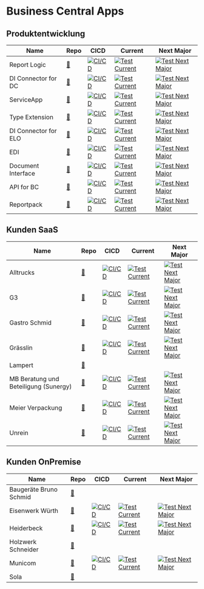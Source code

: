 # Business Central Apps
## Produktentwicklung
|Name|Repo|CICD|Current|Next Major|
|-------|-------|-------|-------|-------|
|Report Logic|[🔗](https://github.com/abilitygmbh/36487-ABILITY-GMBH-ERP-ABILITY.ReportLogic-ISV.git)|[![ CI/CD](https://github.com/abilitygmbh/36487-ABILITY-GMBH-ERP-ABILITY.ReportLogic-ISV/actions/workflows/CICD.yaml/badge.svg)](https://github.com/abilitygmbh/36487-ABILITY-GMBH-ERP-ABILITY.ReportLogic-ISV/actions/workflows/CICD.yaml)|[![ Test Current](https://github.com/abilitygmbh/36487-ABILITY-GMBH-ERP-ABILITY.ReportLogic-ISV/actions/workflows/Current.yaml/badge.svg)](https://github.com/abilitygmbh/36487-ABILITY-GMBH-ERP-ABILITY.ReportLogic-ISV/actions/workflows/Current.yaml)|[![ Test Next Major](https://github.com/abilitygmbh/36487-ABILITY-GMBH-ERP-ABILITY.ReportLogic-ISV/actions/workflows/NextMajor.yaml/badge.svg)](https://github.com/abilitygmbh/36487-ABILITY-GMBH-ERP-ABILITY.ReportLogic-ISV/actions/workflows/NextMajor.yaml)|
|DI Connector for DC|[🔗](https://github.com/abilitygmbh/36487-ABILITY-GMBH-ERP-BC-ISV-DI-Connector-for-Document-Capture.git)|[![ CI/CD](https://github.com/abilitygmbh/36487-ABILITY-GMBH-ERP-BC-ISV-DI-Connector-for-Document-Capture/actions/workflows/CICD.yaml/badge.svg)](https://github.com/abilitygmbh/36487-ABILITY-GMBH-ERP-BC-ISV-DI-Connector-for-Document-Capture/actions/workflows/CICD.yaml)|[![ Test Current](https://github.com/abilitygmbh/36487-ABILITY-GMBH-ERP-BC-ISV-DI-Connector-for-Document-Capture/actions/workflows/Current.yaml/badge.svg)](https://github.com/abilitygmbh/36487-ABILITY-GMBH-ERP-BC-ISV-DI-Connector-for-Document-Capture/actions/workflows/Current.yaml)|[![ Test Next Major](https://github.com/abilitygmbh/36487-ABILITY-GMBH-ERP-BC-ISV-DI-Connector-for-Document-Capture/actions/workflows/NextMajor.yaml/badge.svg)](https://github.com/abilitygmbh/36487-ABILITY-GMBH-ERP-BC-ISV-DI-Connector-for-Document-Capture/actions/workflows/NextMajor.yaml)|
|ServiceApp|[🔗](https://github.com/abilitygmbh/36487-ABILITY-GMBH-ERP-ISV-Ability-ServiceApp.git)|[![ CI/CD](https://github.com/abilitygmbh/36487-ABILITY-GMBH-ERP-ISV-Ability-ServiceApp/actions/workflows/CICD.yaml/badge.svg)](https://github.com/abilitygmbh/36487-ABILITY-GMBH-ERP-ISV-Ability-ServiceApp/actions/workflows/CICD.yaml)|[![ Test Current](https://github.com/abilitygmbh/36487-ABILITY-GMBH-ERP-ISV-Ability-ServiceApp/actions/workflows/Current.yaml/badge.svg)](https://github.com/abilitygmbh/36487-ABILITY-GMBH-ERP-ISV-Ability-ServiceApp/actions/workflows/Current.yaml)|[![ Test Next Major](https://github.com/abilitygmbh/36487-ABILITY-GMBH-ERP-ISV-Ability-ServiceApp/actions/workflows/NextMajor.yaml/badge.svg)](https://github.com/abilitygmbh/36487-ABILITY-GMBH-ERP-ISV-Ability-ServiceApp/actions/workflows/NextMajor.yaml)|
|Type Extension|[🔗](https://github.com/abilitygmbh/36487-ABILITY-GMBH-ERP-BC-ISV-TYPE-EXTENSION.git)|[![ CI/CD](https://github.com/abilitygmbh/36487-ABILITY-GMBH-ERP-BC-ISV-TYPE-EXTENSION/actions/workflows/CICD.yaml/badge.svg)](https://github.com/abilitygmbh/36487-ABILITY-GMBH-ERP-BC-ISV-TYPE-EXTENSION/actions/workflows/CICD.yaml)|[![ Test Current](https://github.com/abilitygmbh/36487-ABILITY-GMBH-ERP-BC-ISV-TYPE-EXTENSION/actions/workflows/Current.yaml/badge.svg)](https://github.com/abilitygmbh/36487-ABILITY-GMBH-ERP-BC-ISV-TYPE-EXTENSION/actions/workflows/Current.yaml)|[![ Test Next Major](https://github.com/abilitygmbh/36487-ABILITY-GMBH-ERP-BC-ISV-TYPE-EXTENSION/actions/workflows/NextMajor.yaml/badge.svg)](https://github.com/abilitygmbh/36487-ABILITY-GMBH-ERP-BC-ISV-TYPE-EXTENSION/actions/workflows/NextMajor.yaml)|
|DI Connector for ELO|[🔗](https://github.com/abilitygmbh/36487-ABILITY-GMBH-ERP-BC-ISV-DI-Connector-for-ELO.git)|[![ CI/CD](https://github.com/abilitygmbh/36487-ABILITY-GMBH-ERP-BC-ISV-DI-Connector-for-ELO/actions/workflows/CICD.yaml/badge.svg)](https://github.com/abilitygmbh/36487-ABILITY-GMBH-ERP-BC-ISV-DI-Connector-for-ELO/actions/workflows/CICD.yaml)|[![ Test Current](https://github.com/abilitygmbh/36487-ABILITY-GMBH-ERP-BC-ISV-DI-Connector-for-ELO/actions/workflows/Current.yaml/badge.svg)](https://github.com/abilitygmbh/36487-ABILITY-GMBH-ERP-BC-ISV-DI-Connector-for-ELO/actions/workflows/Current.yaml)|[![ Test Next Major](https://github.com/abilitygmbh/36487-ABILITY-GMBH-ERP-BC-ISV-DI-Connector-for-ELO/actions/workflows/NextMajor.yaml/badge.svg)](https://github.com/abilitygmbh/36487-ABILITY-GMBH-ERP-BC-ISV-DI-Connector-for-ELO/actions/workflows/NextMajor.yaml)|
|EDI|[🔗](https://github.com/abilitygmbh/36487-ABILITY-GMBH-ERP-ABILITY.EDI-ISV.git)|[![ CI/CD](https://github.com/abilitygmbh/36487-ABILITY-GMBH-ERP-ABILITY.EDI-ISV/actions/workflows/CICD.yaml/badge.svg)](https://github.com/abilitygmbh/36487-ABILITY-GMBH-ERP-ABILITY.EDI-ISV/actions/workflows/CICD.yaml)|[![ Test Current](https://github.com/abilitygmbh/36487-ABILITY-GMBH-ERP-ABILITY.EDI-ISV/actions/workflows/Current.yaml/badge.svg)](https://github.com/abilitygmbh/36487-ABILITY-GMBH-ERP-ABILITY.EDI-ISV/actions/workflows/Current.yaml)|[![ Test Next Major](https://github.com/abilitygmbh/36487-ABILITY-GMBH-ERP-ABILITY.EDI-ISV/actions/workflows/NextMajor.yaml/badge.svg)](https://github.com/abilitygmbh/36487-ABILITY-GMBH-ERP-ABILITY.EDI-ISV/actions/workflows/NextMajor.yaml)|
|Document Interface|[🔗](https://github.com/abilitygmbh/36487-ABILITY-GMBH-ERP-ISV-Ability-Document-Interface.git)|[![ CI/CD](https://github.com/abilitygmbh/36487-ABILITY-GMBH-ERP-ISV-Ability-Document-Interface/actions/workflows/CICD.yaml/badge.svg)](https://github.com/abilitygmbh/36487-ABILITY-GMBH-ERP-ISV-Ability-Document-Interface/actions/workflows/CICD.yaml)|[![ Test Current](https://github.com/abilitygmbh/36487-ABILITY-GMBH-ERP-ISV-Ability-Document-Interface/actions/workflows/Current.yaml/badge.svg)](https://github.com/abilitygmbh/36487-ABILITY-GMBH-ERP-ISV-Ability-Document-Interface/actions/workflows/Current.yaml)|[![ Test Next Major](https://github.com/abilitygmbh/36487-ABILITY-GMBH-ERP-ISV-Ability-Document-Interface/actions/workflows/NextMajor.yaml/badge.svg)](https://github.com/abilitygmbh/36487-ABILITY-GMBH-ERP-ISV-Ability-Document-Interface/actions/workflows/NextMajor.yaml)|
|API for BC|[🔗](https://github.com/abilitygmbh/36487-ABILITY-GMBH-ERP-ABILITY.API-for-BC-ISV.git)|[![ CI/CD](https://github.com/abilitygmbh/36487-ABILITY-GMBH-ERP-ABILITY.API-for-BC-ISV/actions/workflows/CICD.yaml/badge.svg)](https://github.com/abilitygmbh/36487-ABILITY-GMBH-ERP-ABILITY.API-for-BC-ISV/actions/workflows/CICD.yaml)|[![ Test Current](https://github.com/abilitygmbh/36487-ABILITY-GMBH-ERP-ABILITY.API-for-BC-ISV/actions/workflows/Current.yaml/badge.svg)](https://github.com/abilitygmbh/36487-ABILITY-GMBH-ERP-ABILITY.API-for-BC-ISV/actions/workflows/Current.yaml)|[![ Test Next Major](https://github.com/abilitygmbh/36487-ABILITY-GMBH-ERP-ABILITY.API-for-BC-ISV/actions/workflows/NextMajor.yaml/badge.svg)](https://github.com/abilitygmbh/36487-ABILITY-GMBH-ERP-ABILITY.API-for-BC-ISV/actions/workflows/NextMajor.yaml)|
|Reportpack|[🔗](https://github.com/abilitygmbh/36487-ABILITY-GMBH-ERP-ABILITY.Reportpack-ISV.git)|[![ CI/CD](https://github.com/abilitygmbh/36487-ABILITY-GMBH-ERP-ABILITY.Reportpack-ISV/actions/workflows/CICD.yaml/badge.svg)](https://github.com/abilitygmbh/36487-ABILITY-GMBH-ERP-ABILITY.Reportpack-ISV/actions/workflows/CICD.yaml)|[![ Test Current](https://github.com/abilitygmbh/36487-ABILITY-GMBH-ERP-ABILITY.Reportpack-ISV/actions/workflows/Current.yaml/badge.svg)](https://github.com/abilitygmbh/36487-ABILITY-GMBH-ERP-ABILITY.Reportpack-ISV/actions/workflows/Current.yaml)|[![ Test Next Major](https://github.com/abilitygmbh/36487-ABILITY-GMBH-ERP-ABILITY.Reportpack-ISV/actions/workflows/NextMajor.yaml/badge.svg)](https://github.com/abilitygmbh/36487-ABILITY-GMBH-ERP-ABILITY.Reportpack-ISV/actions/workflows/NextMajor.yaml)|
## Kunden SaaS
|Name|Repo|CICD|Current|Next Major|
|-------|-------|-------|-------|-------|
|Alltrucks|[🔗](https://github.com/abilitygmbh/50925-ALLTRUCKS-ERP-BC.git)|[![ CI/CD](https://github.com/abilitygmbh/50925-ALLTRUCKS-ERP-BC/actions/workflows/CICD.yaml/badge.svg)](https://github.com/abilitygmbh/50925-ALLTRUCKS-ERP-BC/actions/workflows/CICD.yaml)|[![ Test Current](https://github.com/abilitygmbh/50925-ALLTRUCKS-ERP-BC/actions/workflows/Current.yaml/badge.svg)](https://github.com/abilitygmbh/50925-ALLTRUCKS-ERP-BC/actions/workflows/Current.yaml)|[![ Test Next Major](https://github.com/abilitygmbh/50925-ALLTRUCKS-ERP-BC/actions/workflows/NextMajor.yaml/badge.svg)](https://github.com/abilitygmbh/50925-ALLTRUCKS-ERP-BC/actions/workflows/NextMajor.yaml)|
|G3|[🔗](https://github.com/abilitygmbh/50578-G3-ERP-BC.git)|[![ CI/CD](https://github.com/abilitygmbh/50578-G3-ERP-BC/actions/workflows/CICD.yaml/badge.svg)](https://github.com/abilitygmbh/50578-G3-ERP-BC/actions/workflows/CICD.yaml)|[![ Test Current](https://github.com/abilitygmbh/50578-G3-ERP-BC/actions/workflows/Current.yaml/badge.svg)](https://github.com/abilitygmbh/50578-G3-ERP-BC/actions/workflows/Current.yaml)|[![ Test Next Major](https://github.com/abilitygmbh/50578-G3-ERP-BC/actions/workflows/NextMajor.yaml/badge.svg)](https://github.com/abilitygmbh/50578-G3-ERP-BC/actions/workflows/NextMajor.yaml)|
|Gastro Schmid|[🔗](https://github.com/abilitygmbh/49718-GASTRO-SCHMID-ERP-BC.git)|[![ CI/CD](https://github.com/abilitygmbh/49718-GASTRO-SCHMID-ERP-BC/actions/workflows/CICD.yaml/badge.svg)](https://github.com/abilitygmbh/49718-GASTRO-SCHMID-ERP-BC/actions/workflows/CICD.yaml)|[![ Test Current](https://github.com/abilitygmbh/49718-GASTRO-SCHMID-ERP-BC/actions/workflows/Current.yaml/badge.svg)](https://github.com/abilitygmbh/49718-GASTRO-SCHMID-ERP-BC/actions/workflows/Current.yaml)|[![ Test Next Major](https://github.com/abilitygmbh/49718-GASTRO-SCHMID-ERP-BC/actions/workflows/NextMajor.yaml/badge.svg)](https://github.com/abilitygmbh/49718-GASTRO-SCHMID-ERP-BC/actions/workflows/NextMajor.yaml)|
|Grässlin|[🔗](https://github.com/abilitygmbh/36027-GRAESSLIN-ERP-BC.git)|[![ CI/CD](https://github.com/abilitygmbh/36027-GRAESSLIN-ERP-BC/actions/workflows/CICD.yaml/badge.svg)](https://github.com/abilitygmbh/36027-GRAESSLIN-ERP-BC/actions/workflows/CICD.yaml)|[![ Test Current](https://github.com/abilitygmbh/36027-GRAESSLIN-ERP-BC/actions/workflows/Current.yaml/badge.svg)](https://github.com/abilitygmbh/36027-GRAESSLIN-ERP-BC/actions/workflows/Current.yaml)|[![ Test Next Major](https://github.com/abilitygmbh/36027-GRAESSLIN-ERP-BC/actions/workflows/NextMajor.yaml/badge.svg)](https://github.com/abilitygmbh/36027-GRAESSLIN-ERP-BC/actions/workflows/NextMajor.yaml)|
|Lampert|[🔗](https://github.com/abilitygmbh/57751-KABEL-TV-LAMPERT-GMBH-CO-KG-ERP-BC23.git)||||
|MB Beratung und Beteiligung (Sunergy)|[🔗](https://github.com/abilitygmbh/58237-MB-Beratung-ERP-BC.git)|[![ CI/CD](https://github.com/abilitygmbh/58237-MB-Beratung-ERP-BC/actions/workflows/CICD.yaml/badge.svg)](https://github.com/abilitygmbh/58237-MB-Beratung-ERP-BC/actions/workflows/CICD.yaml)|[![ Test Current](https://github.com/abilitygmbh/58237-MB-Beratung-ERP-BC/actions/workflows/Current.yaml/badge.svg)](https://github.com/abilitygmbh/58237-MB-Beratung-ERP-BC/actions/workflows/Current.yaml)|[![ Test Next Major](https://github.com/abilitygmbh/58237-MB-Beratung-ERP-BC/actions/workflows/NextMajor.yaml/badge.svg)](https://github.com/abilitygmbh/58237-MB-Beratung-ERP-BC/actions/workflows/NextMajor.yaml)|
|Meier Verpackung|[🔗](https://github.com/abilitygmbh/58177-MEIER-VERPACKUNGEN-GMBH-ERP-BC.git)|[![ CI/CD](https://github.com/abilitygmbh/58177-MEIER-VERPACKUNGEN-GMBH-ERP-BC/actions/workflows/CICD.yaml/badge.svg)](https://github.com/abilitygmbh/58177-MEIER-VERPACKUNGEN-GMBH-ERP-BC/actions/workflows/CICD.yaml)|[![ Test Current](https://github.com/abilitygmbh/58177-MEIER-VERPACKUNGEN-GMBH-ERP-BC/actions/workflows/Current.yaml/badge.svg)](https://github.com/abilitygmbh/58177-MEIER-VERPACKUNGEN-GMBH-ERP-BC/actions/workflows/Current.yaml)|[![ Test Next Major](https://github.com/abilitygmbh/58177-MEIER-VERPACKUNGEN-GMBH-ERP-BC/actions/workflows/NextMajor.yaml/badge.svg)](https://github.com/abilitygmbh/58177-MEIER-VERPACKUNGEN-GMBH-ERP-BC/actions/workflows/NextMajor.yaml)|
|Unrein|[🔗](https://github.com/abilitygmbh/49876-UNREIN-ERP-BC.git)|[![ CI/CD](https://github.com/abilitygmbh/49876-UNREIN-ERP-BC/actions/workflows/CICD.yaml/badge.svg)](https://github.com/abilitygmbh/49876-UNREIN-ERP-BC/actions/workflows/CICD.yaml)|[![ Test Current](https://github.com/abilitygmbh/49876-UNREIN-ERP-BC/actions/workflows/Current.yaml/badge.svg)](https://github.com/abilitygmbh/49876-UNREIN-ERP-BC/actions/workflows/Current.yaml)|[![ Test Next Major](https://github.com/abilitygmbh/49876-UNREIN-ERP-BC/actions/workflows/NextMajor.yaml/badge.svg)](https://github.com/abilitygmbh/49876-UNREIN-ERP-BC/actions/workflows/NextMajor.yaml)|
## Kunden OnPremise
|Name|Repo|CICD|Current|Next Major|
|-------|-------|-------|-------|-------|
|Baugeräte Bruno Schmid|[🔗](https://github.com/abilitygmbh/57274-BAUGERAETE-BRUNO-SCHMID-ERP-BC15.git)||||
|Eisenwerk Würth|[🔗](https://github.com/abilitygmbh/57554-EISENWERK-WUERTH-GMBH-ERP-BC.git)|[![ CI/CD](https://github.com/abilitygmbh/57554-EISENWERK-WUERTH-GMBH-ERP-BC/actions/workflows/CICD.yaml/badge.svg)](https://github.com/abilitygmbh/57554-EISENWERK-WUERTH-GMBH-ERP-BC/actions/workflows/CICD.yaml)|[![ Test Current](https://github.com/abilitygmbh/57554-EISENWERK-WUERTH-GMBH-ERP-BC/actions/workflows/Current.yaml/badge.svg)](https://github.com/abilitygmbh/57554-EISENWERK-WUERTH-GMBH-ERP-BC/actions/workflows/Current.yaml)|[![ Test Next Major](https://github.com/abilitygmbh/57554-EISENWERK-WUERTH-GMBH-ERP-BC/actions/workflows/NextMajor.yaml/badge.svg)](https://github.com/abilitygmbh/57554-EISENWERK-WUERTH-GMBH-ERP-BC/actions/workflows/NextMajor.yaml)|
|Heiderbeck|[🔗](https://github.com/abilitygmbh/57709-Heiderbeck-ERP-BC.git)|[![ CI/CD](https://github.com/abilitygmbh/57709-Heiderbeck-ERP-BC/actions/workflows/CICD.yaml/badge.svg)](https://github.com/abilitygmbh/57709-Heiderbeck-ERP-BC/actions/workflows/CICD.yaml)|[![ Test Current](https://github.com/abilitygmbh/57709-Heiderbeck-ERP-BC/actions/workflows/Current.yaml/badge.svg)](https://github.com/abilitygmbh/57709-Heiderbeck-ERP-BC/actions/workflows/Current.yaml)|[![ Test Next Major](https://github.com/abilitygmbh/57709-Heiderbeck-ERP-BC/actions/workflows/NextMajor.yaml/badge.svg)](https://github.com/abilitygmbh/57709-Heiderbeck-ERP-BC/actions/workflows/NextMajor.yaml)|
|Holzwerk Schneider|[🔗](https://github.com/abilitygmbh/57741-Holzwerk-Schneider-ERP-BC22.git)||||
|Municom|[🔗](https://github.com/abilitygmbh/37298-MUNICOM-ERP-BC.git)|[![ CI/CD](https://github.com/abilitygmbh/37298-MUNICOM-ERP-BC/actions/workflows/CICD.yaml/badge.svg)](https://github.com/abilitygmbh/37298-MUNICOM-ERP-BC/actions/workflows/CICD.yaml)|[![ Test Current](https://github.com/abilitygmbh/37298-MUNICOM-ERP-BC/actions/workflows/Current.yaml/badge.svg)](https://github.com/abilitygmbh/37298-MUNICOM-ERP-BC/actions/workflows/Current.yaml)|[![ Test Next Major](https://github.com/abilitygmbh/37298-MUNICOM-ERP-BC/actions/workflows/NextMajor.yaml/badge.svg)](https://github.com/abilitygmbh/37298-MUNICOM-ERP-BC/actions/workflows/NextMajor.yaml)|
|Sola|[🔗](https://github.com/abilitygmbh/49992-SOLA-ERP-BC14-Sola-MainExtension.git)||||
